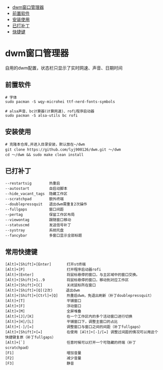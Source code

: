 <!-- markdown-toc GFM -->

* [dwm窗口管理器](#dwm窗口管理器)
* [前置软件](#前置软件)
* [安装使用](#安装使用)
* [已打补丁](#已打补丁)
* [快捷键](#快捷键)

<!-- markdown-toc -->

# dwm窗口管理器
自用的dwm配置，状态栏只显示了实时网速、声音、日期时间
## 前置软件
```shell
# 字体
sudo pacman -S wqy-microhei ttf-nerd-fonts-symbols

# alsa声音、bc计算器(计算网速)、rofi程序启动器
sudo pacman -S alsa-utils bc rofi
```

## 安装使用
```shell
# 克隆本仓库,并进入目录安装，默认放在~/dwm
git clone https://github.com/lyj900126/dwm.git ～/dwm
cd ～/dwm && sudo make clean install
```

## 已打补丁
```
--restartsig        热重启
--autostart         自启动脚本
--hide_vacant_tags  隐藏工作区
--scratchpad        额外终端
--doublepressquit   退出dwm需重复2次操作
--fullgaps          窗口间距
--pertag            保留工作区布局
--viewontag         跟随窗口移动
--statuscmd         发送信号补丁
--systray           系统托盘
--fancybar          多窗口显示全部标题
```

## 常用快捷键
```
[Alt]+[Shift]+[Enter]       打开st终端
[Alt]+[P]                   打开程序启动器rofi
[Alt]+[Enter]               将鼠标悬停的窗口，与主区域中的窗口交换。
[Alt]+[Shift]+1..9          将鼠标悬停的窗口，移动到对应工作区
[Alt]+[Shift]+[C]           关闭鼠标所在窗口
[Alt]+[Shift]+[Q](2次)      退出dwm
[Alt]+[Shift]+[Ctrl]+[Q]    热重启dwm，免退出刷新（补丁doublepressquit）
[Alt]+[T]                   平铺窗口
[Alt]+[F]                   浮动窗口
[Alt]+[M]                   全屏堆叠
[Alt]+[J]/[K]               在一个工作区内的多个活动窗口进行切换
[Alt]+[H]/[L]               平铺窗口下，调整主窗口的占比
[Alt]+[-]/[=]               调整窗口与窗口之间的间距（补丁fullgaps）
[Alt]+[Shift]+[=]           在使用 [Alt]+[-]/[=] 调整过间距的情况可以用这个快捷键复原（补丁fullgaps）
[Alt]+[`]                   任意时候可以打开一个可隐藏的终端（补丁scratchpad）
[F1]                        增加音量
[F2]                        减少音量
[F3]                        静音

```
